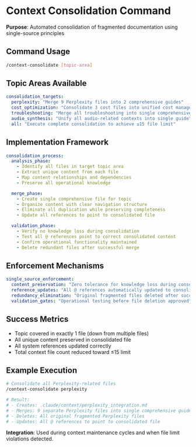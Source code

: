 # Context Consolidation Command

**Purpose**: Automated consolidation of fragmented documentation using single-source principles

## Command Usage
```bash
/context-consolidate [topic-area]
```

## Topic Areas Available
```yaml
consolidation_targets:
  perplexity: "Merge 9 Perplexity files into 2 comprehensive guides"
  cost_optimization: "Consolidate 3 cost files into unified cost management"
  troubleshooting: "Merge all troubleshooting into single comprehensive guide"
  audio_synthesis: "Unify all audio-related contexts into single guide"
  all: "Execute complete consolidation to achieve ≤15 file limit"
```

## Implementation Framework
```yaml
consolidation_process:
  analysis_phase:
    - Identify all files in target topic area
    - Extract unique content from each file
    - Map content relationships and dependencies
    - Preserve all operational knowledge

  merge_phase:
    - Create single comprehensive file for topic
    - Organize content with clear navigation structure
    - Eliminate all duplication while preserving completeness
    - Update all references to point to consolidated file

  validation_phase:
    - Verify no knowledge loss during consolidation
    - Test all @ references point to correct consolidated content
    - Confirm operational functionality maintained
    - Delete redundant files after successful merge
```

## Enforcement Mechanisms
```yaml
single_source_enforcement:
  content_preservation: "Zero tolerance for knowledge loss during consolidation"
  reference_updates: "All @ references automatically updated to consolidated files"
  redundancy_elimination: "Original fragmented files deleted after successful merge"
  validation_gates: "Operational testing before file deletion approved"
```

## Success Metrics
- Topic covered in exactly 1 file (down from multiple files)
- All unique content preserved in consolidated file
- All system references updated correctly
- Total context file count reduced toward ≤15 limit

## Example Execution
```bash
# Consolidate all Perplexity-related files
/context-consolidate perplexity

# Result:
# - Creates: .claude/context/perplexity_integration.md
# - Merges: 9 separate Perplexity files into single comprehensive guide
# - Deletes: All original fragmented Perplexity files
# - Updates: All @ references to point to consolidated file
```

**Integration**: Used during context maintenance cycles and when file limit violations detected.
